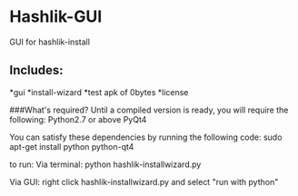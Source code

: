 # Hashlik-GUI
GUI for hashlik-install

## Includes:
*gui
*install-wizard
*test apk of 0bytes
*license

###What's required?
Until a compiled version is ready, you will require the following:
Python2.7 or above
PyQt4

You can satisfy these dependencies by running the following code:
sudo apt-get install python python-qt4

to run: 
Via terminal:
python hashlik-installwizard.py

Via GUI:
right click hashlik-installwizard.py and select "run with python"


